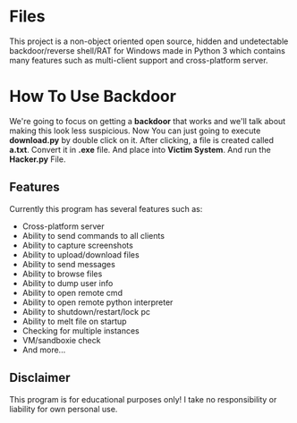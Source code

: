 # Files
This project is a non-object oriented open source, hidden and undetectable backdoor/reverse shell/RAT for Windows made in Python 3 which contains many features such as multi-client support and cross-platform server.

# How To Use Backdoor
We're going to focus on getting a **backdoor** that works and we'll talk about making this look less suspicious.
Now You can just going to execute **download.py** by double click on it.
After clicking, a file is created called **a.txt**.
Convert it in **.exe** file.
And place into **Victim System**.
And run the **Hacker.py** File.

## Features

Currently this program has several features such as:

* Cross-platform server
* Ability to send commands to all clients
* Ability to capture screenshots
* Ability to upload/download files
* Ability to send messages
* Ability to browse files
* Ability to dump user info
* Ability to open remote cmd
* Ability to open remote python interpreter
* Ability to shutdown/restart/lock pc
* Ability to melt file on startup
* Checking for multiple instances
* VM/sandboxie check
* And more...


## Disclaimer

This program is for educational purposes only! I take no responsibility or liability for own personal use.
